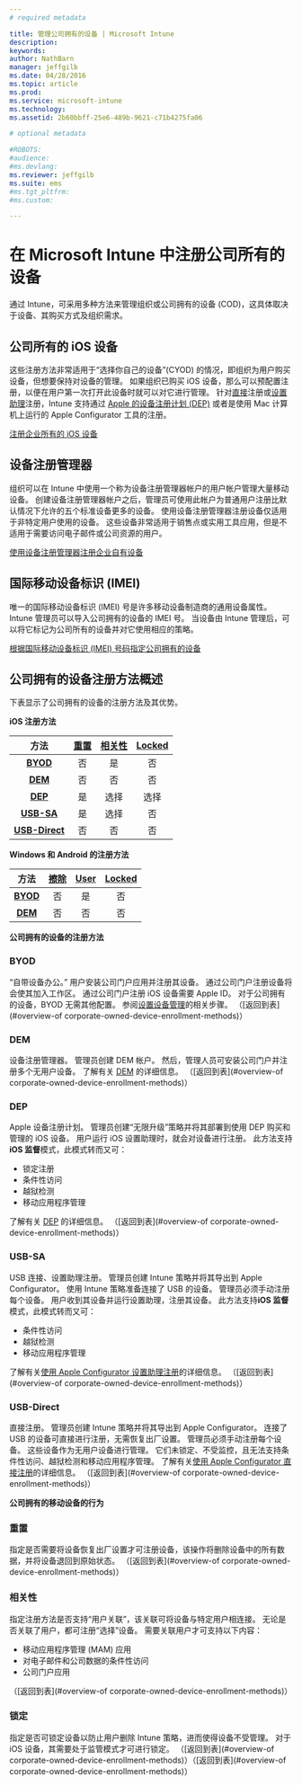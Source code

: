 ```yaml
---
# required metadata

title: 管理公司拥有的设备 | Microsoft Intune
description:
keywords:
author: NathBarn
manager: jeffgilb
ms.date: 04/28/2016
ms.topic: article
ms.prod:
ms.service: microsoft-intune
ms.technology:
ms.assetid: 2b60bbff-25e6-489b-9621-c71b4275fa06

# optional metadata

#ROBOTS:
#audience:
#ms.devlang:
ms.reviewer: jeffgilb
ms.suite: ems
#ms.tgt_pltfrm:
#ms.custom:

---
```


# 在 Microsoft Intune 中注册公司所有的设备
通过 Intune，可采用多种方法来管理组织或公司拥有的设备 (COD)，这具体取决于设备、其购买方式及组织需求。

## 公司所有的 iOS 设备
这些注册方法非常适用于“选择你自己的设备”(CYOD) 的情况，即组织为用户购买设备，但想要保持对设备的管理。 如果组织已购买 iOS 设备，那么可以预配置注册，以便在用户第一次打开此设备时就可以对它进行管理。 针对[直接](ios-direct-enrollment-in-microsoft-intune.md)注册或[设置助理](ios-setup-assistant-enrollment-in-microsoft-intune.md)注册，Intune 支持通过 [Apple 的设备注册计划 (DEP)](ios-device-enrollment-program-in-microsoft-intune.md) 或者是使用 Mac 计算机上运行的 Apple Configurator 工具的注册。

[注册企业所有的 iOS 设备](enroll-corporate-owned-ios-devices-in-microsoft-intune.md)

## 设备注册管理器
组织可以在 Intune 中使用一个称为设备注册管理器帐户的用户帐户管理大量移动设备。 创建设备注册管理器帐户之后，管理员可使用此帐户为普通用户注册比默认情况下允许的五个标准设备更多的设备。 使用设备注册管理器注册设备仅适用于非特定用户使用的设备。 这些设备非常适用于销售点或实用工具应用，但是不适用于需要访问电子邮件或公司资源的用户。

[使用设备注册管理器注册企业自有设备](enroll-corporate-owned-devices-with-the-device-enrollment-manager-in-microsoft-intune.md)

## 国际移动设备标识 (IMEI)
唯一的国际移动设备标识 (IMEI) 号是许多移动设备制造商的通用设备属性。 Intune 管理员可以导入公司拥有的设备的 IMEI 号。 当设备由 Intune 管理后，可以将它标记为公司所有的设备并对它使用相应的策略。

[根据国际移动设备标识 (IMEI) 号码指定公司拥有的设备](specify-corporate-owned-devices-with-international-mobile-equipment-identity-imei-numbers)

## 公司拥有的设备注册方法概述

下表显示了公司拥有的设备的注册方法及其优势。

**iOS 注册方法**

| **方法** |  **[重置](#Reset)** |   **[相关性](#Affinity)**   |   **[Locked](#Locked)** |
|:---:|:---:|:---:|:---:|
|**[BYOD](#BYOD)** | 否|    是 |   否 |
|**[DEM](#DEM)**|   否 |否 |否  |
|**[DEP](#DEP)**|   是 |   选择 |   选择|
|**[USB-SA](#USB-SA)**| 是 |   选择 |   否|
|**[USB-Direct](#USB-Direct)**| 否 |    否  | 否|

**Windows 和 Android 的注册方法**

| **方法** |  **[擦除](#Wipe)** | **[User](#User)**   |   **[Locked](#Locked)** |
|:---:|:---:|:---:|:---:|
|**[BYOD](#BYOD)** | 否|    是 |   否 |
|**[DEM](#DEM)**|   否 |否 |否  |

**公司拥有的设备的注册方法**

### BYOD
“自带设备办公。” 用户安装公司门户应用并注册其设备。 通过公司门户注册设备将会使其加入工作区。 通过公司门户注册 iOS 设备需要 Apple ID。 对于公司拥有的设备，BYOD 无需其他配置。 参阅[设置设备管理](get-ready-to-enroll-devices-in-microsoft-intune#set-up-device-management.md)的相关步骤。 （[返回到表](#overview-of corporate-owned-device-enrollment-methods)）

### DEM
设备注册管理器。 管理员创建 DEM 帐户。 然后，管理人员可安装公司门户并注册多个无用户设备。 了解有关 [DEM](enroll-corporate-owned-devices-with-the-device-enrollment-manager-in-microsoft-intune.md) 的详细信息。 （[返回到表](#overview-of corporate-owned-device-enrollment-methods)）

### DEP
Apple 设备注册计划。 管理员创建“无限升级”策略并将其部署到使用 DEP 购买和管理的 iOS 设备。 用户运行 iOS 设置助理时，就会对设备进行注册。 此方法支持**iOS 监督**模式，此模式转而又可：
  - 锁定注册
  - 条件性访问
  - 越狱检测
  - 移动应用程序管理

了解有关 [DEP](ios-device-enrollment-program-in-microsoft-intune.md) 的详细信息。 （[返回到表](#overview-of corporate-owned-device-enrollment-methods)）

### USB-SA
USB 连接、设置助理注册。 管理员创建 Intune 策略并将其导出到 Apple Configurator。 使用 Intune 策略准备连接了 USB 的设备。 管理员必须手动注册每个设备。 用户收到其设备并运行设置助理，注册其设备。 此方法支持**iOS 监督**模式，此模式转而又可：
  - 条件性访问
  - 越狱检测
  - 移动应用程序管理

了解有关[使用 Apple Configurator 设置助理注册](ios-setup-assistant-enrollment-in-microsoft-intune.md)的详细信息。 （[返回到表](#overview-of corporate-owned-device-enrollment-methods)）

### USB-Direct
直接注册。 管理员创建 Intune 策略并将其导出到 Apple Configurator。 连接了 USB 的设备可直接进行注册，无需恢复出厂设置。 管理员必须手动注册每个设备。 这些设备作为无用户设备进行管理。 它们未锁定、不受监控，且无法支持条件性访问、越狱检测和移动应用程序管理。 了解有关[使用 Apple Configurator 直接注册](ios-direct-enrollment-in-microsoft-intune.md)的详细信息。 （[返回到表](#overview-of corporate-owned-device-enrollment-methods)）

**公司拥有的移动设备的行为**

### 重置
指定是否需要将设备恢复出厂设置才可注册设备，该操作将删除设备中的所有数据，并将设备退回到原始状态。
（[返回到表](#overview-of corporate-owned-device-enrollment-methods)）

### 相关性
指定注册方法是否支持“用户关联”，该关联可将设备与特定用户相连接。 无论是否关联了用户，都可注册“选择”设备。 需要关联用户才可支持以下内容：
  - 移动应用程序管理 (MAM) 应用
  - 对电子邮件和公司数据的条件性访问
  - 公司门户应用

（[返回到表](#overview-of corporate-owned-device-enrollment-methods)）

### 锁定
指定是否可锁定设备以防止用户删除 Intune 策略，进而使得设备不受管理。 对于 iOS 设备，其需要处于监管模式才可进行锁定。
（[返回到表](#overview-of corporate-owned-device-enrollment-methods)）（[返回到表](#overview-of corporate-owned-device-enrollment-methods)）


<!--HONumber=Jun16_HO3-->



